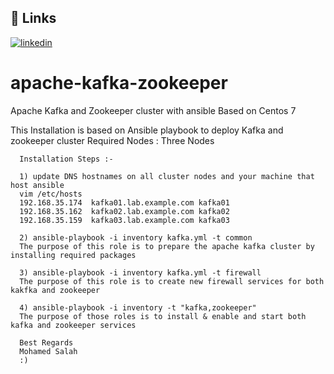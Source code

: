## 🔗 Links
[![linkedin](https://img.shields.io/badge/linkedin-0A66C2?style=for-the-badge&logo=linkedin&logoColor=white)](https://www.linkedin.com//in/mosalah90/)

# apache-kafka-zookeeper
Apache Kafka and Zookeeper cluster with ansible Based on Centos 7

This Installation is based on Ansible playbook to deploy Kafka and zookeeper cluster
Required Nodes : Three Nodes


      Installation Steps :-

      1) update DNS hostnames on all cluster nodes and your machine that host ansible
      vim /etc/hosts
      192.168.35.174  kafka01.lab.example.com kafka01
      192.168.35.162  kafka02.lab.example.com kafka02
      192.168.35.159  kafka03.lab.example.com kafka03

      2) ansible-playbook -i inventory kafka.yml -t common       
      The purpose of this role is to prepare the apache kafka cluster by installing required packages

      3) ansible-playbook -i inventory kafka.yml -t firewall
      The purpose of this role is to create new firewall services for both kakfka and zookeeper

      4) ansible-playbook -i inventory -t "kafka,zookeeper"
      The purpose of those roles is to install & enable and start both kafka and zookeeper services

      Best Regards
      Mohamed Salah
      :)
